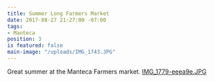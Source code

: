 ```yaml
---
title: Summer Long Farmers Market
date: 2017-08-27 21:27:00 -07:00
tags:
- Manteca
position: 3
is featured: false
main-image: "/uploads/IMG_1743.JPG"
---
```


Great summer at the Manteca Farmers market.
[IMG_1779-eeea9e.JPG](/uploads/IMG_1779-eeea9e.JPG)